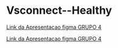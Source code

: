 # Vsconnect--Healthy



[Link da Apresentacao figma GRUPO 4](https://www.figma.com/file/lvtkmjRMShRFgZezyeG2eZ/hackathon?type=design&node-id=24%3A36&mode=design&t=EHzvul3UdJv8GvFe-1)

[Link da Apresentacao figma GRUPO 4](https://www.figma.com/file/lvtkmjRMShRFgZezyeG2eZ/hackathon?type=design&node-id=24%3A36&mode=design&t=EHzvul3UdJv8GvFe-1](https://www.figma.com/proto/lvtkmjRMShRFgZezyeG2eZ/hackathon?type=design&node-id=3-3&t=ybJ9b3ZwTU6mNiYs-1&scaling=min-zoom&page-id=0%3A1&starting-point-node-id=3%3A3&mode=design)https://www.figma.com/proto/lvtkmjRMShRFgZezyeG2eZ/hackathon?type=design&node-id=3-3&t=ybJ9b3ZwTU6mNiYs-1&scaling=min-zoom&page-id=0%3A1&starting-point-node-id=3%3A3&mode=design)

